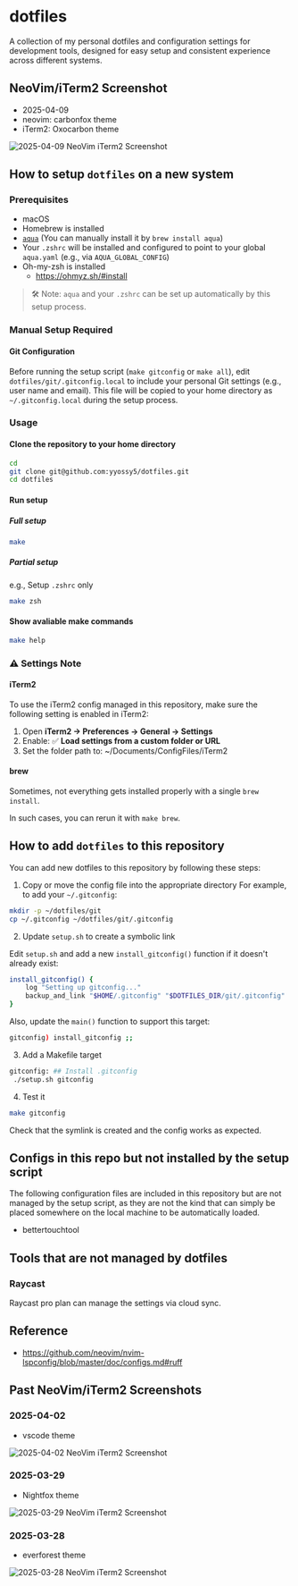 # dotfiles

A collection of my personal dotfiles and configuration settings for development tools, designed for easy setup and consistent experience across different systems.

## NeoVim/iTerm2 Screenshot

- 2025-04-09
- neovim: carbonfox theme
- iTerm2: Oxocarbon theme

![2025-04-09 NeoVim iTerm2 Screenshot](./screenshots/20250409-neovim-carbonfox-iterm2-oxocarbon.png)

## How to setup `dotfiles` on a new system

### Prerequisites

- macOS
- Homebrew is installed
- [`aqua`](https://aquaproj.github.io/) (You can manually install it by `brew install aqua`)
- Your `.zshrc` will be installed and configured to point to your global `aqua.yaml` (e.g., via `AQUA_GLOBAL_CONFIG`)
- Oh-my-zsh is installed
  - https://ohmyz.sh/#install

> 🛠️ Note: `aqua` and your `.zshrc` can be set up automatically by this setup process.

### Manual Setup Required

#### Git Configuration

Before running the setup script (`make gitconfig` or `make all`), edit `dotfiles/git/.gitconfig.local`
to include your personal Git settings (e.g., user name and email).
This file will be copied to your home directory as `~/.gitconfig.local` during the setup process.

### Usage

#### Clone the repository to your home directory

```bash
cd
git clone git@github.com:yyossy5/dotfiles.git
cd dotfiles
```

#### Run setup

##### Full setup

```bash
make
```

##### Partial setup

e.g., Setup `.zshrc` only

```bash
make zsh
```

#### Show avaliable make commands

```bash
make help
```

### ⚠️ Settings Note

#### iTerm2

To use the iTerm2 config managed in this repository, make sure the following setting is enabled in iTerm2:

1. Open **iTerm2 → Preferences → General → Settings**
2. Enable: ✅ **Load settings from a custom folder or URL**
3. Set the folder path to: ~/Documents/ConfigFiles/iTerm2

#### brew

Sometimes, not everything gets installed properly with a single `brew install`.

In such cases, you can rerun it with `make brew`.

## How to add `dotfiles` to this repository

You can add new dotfiles to this repository by following these steps:

1. Copy or move the config file into the appropriate directory
   For example, to add your `~/.gitconfig`:

```bash
mkdir -p ~/dotfiles/git
cp ~/.gitconfig ~/dotfiles/git/.gitconfig
```

2. Update `setup.sh` to create a symbolic link

Edit `setup.sh` and add a new `install_gitconfig()` function if it doesn't already exist:

```bash
install_gitconfig() {
    log "Setting up gitconfig..."
    backup_and_link "$HOME/.gitconfig" "$DOTFILES_DIR/git/.gitconfig"
}
```

Also, update the `main()` function to support this target:

```bash
gitconfig) install_gitconfig ;;
```

3. Add a Makefile target

```bash
gitconfig: ## Install .gitconfig
 ./setup.sh gitconfig
```

4. Test it

```bash
make gitconfig
```

Check that the symlink is created and the config works as expected.

## Configs in this repo but not installed by the setup script

The following configuration files are included in this repository
but are not managed by the setup script,
as they are not the kind that can simply be placed
somewhere on the local machine to be automatically loaded.

- bettertouchtool

## Tools that are not managed by dotfiles

### Raycast

Raycast pro plan can manage the settings via cloud sync.

## Reference

- https://github.com/neovim/nvim-lspconfig/blob/master/doc/configs.md#ruff

## Past NeoVim/iTerm2 Screenshots

### 2025-04-02

- vscode theme

![2025-04-02 NeoVim iTerm2 Screenshot](./screenshots/20250402-neovim-iterm2-vscode.png)

### 2025-03-29

- Nightfox theme

![2025-03-29 NeoVim iTerm2 Screenshot](./screenshots/20250329-neovim-iterm2-nightfox.png)

### 2025-03-28

- everforest theme

![2025-03-28 NeoVim iTerm2 Screenshot](./screenshots/20250328-neovim-iterm2-everforest.png)
